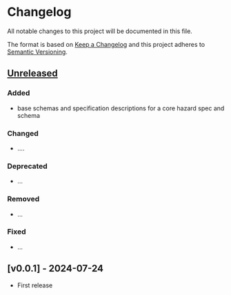 # Changelog

All notable changes to this project will be documented in this file.

The format is based on [Keep a Changelog](http://keepachangelog.com/en/1.0.0/)
and this project adheres to [Semantic Versioning](http://semver.org/spec/v2.0.0.html).

## [Unreleased]

### Added

- base schemas and specification descriptions for a core hazard spec and schema

### Changed

- ....

### Deprecated

- ...

### Removed

- ...

### Fixed

- ...

## [v0.0.1] - 2024-07-24

- First release

[Unreleased]: <https://github.com/sparkgeo/hazard_spec/compare/v0.1.0...main>
[v0.1.0]: <https://github.com/sparkgeo/hazard_spec/tree/v0.1.0>